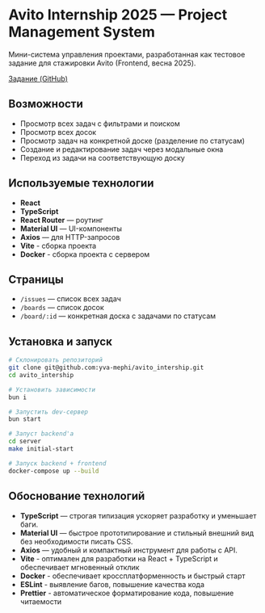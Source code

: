 # Avito Internship 2025 — Project Management System

Мини-система управления проектами, разработанная как тестовое задание для стажировки Avito (Frontend, весна 2025).

[Задание (GitHub)](https://github.com/avito-tech/tech-internship/tree/main/Tech%20Internships/Frontend/Frontend-trainee-assignment-spring-2025)

## Возможности

- Просмотр всех задач с фильтрами и поиском
- Просмотр всех досок
- Просмотр задач на конкретной доске (разделение по статусам)
- Создание и редактирование задач через модальные окна
- Переход из задачи на соответствующую доску

## Используемые технологии

- **React**
- **TypeScript**
- **React Router** — роутинг
- **Material UI** — UI-компоненты
- **Axios** — для HTTP-запросов
- **Vite** - сборка проекта
- **Docker** - сборка проекта с сервером

## Страницы

- `/issues` — список всех задач
- `/boards` — список досок
- `/board/:id` — конкретная доска с задачами по статусам

## Установка и запуск

```bash
# Склонировать репозиторий
git clone git@github.com:yva-mephi/avito_intership.git
cd avito_intership

# Установить зависимости
bun i

# Запустить dev-сервер
bun start

# Запуст backend'а
cd server
make initial-start

# Запуск backend + frontend
docker-compose up --build
```

## Обоснование технологий

- **TypeScript** — строгая типизация ускоряет разработку и уменьшает баги.
- **Material UI** — быстрое прототипирование и стильный внешний вид без необходимости писать CSS.
- **Axios** — удобный и компактный инструмент для работы с API.
- **Vite** - оптимален для разработки на React + TypeScript и обеспечивает мгновенный отклик
- **Docker** - обеспечивает кроссплатформенность и быстрый старт
- **ESLint** - выявление багов, повышение качества кода
- **Prettier** - автоматическое форматирование кода, повышение читаемости
